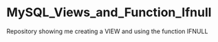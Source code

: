 # MySQL_Views_and_Function_Ifnull
 Repository showing me creating a VIEW and using the function IFNULL
